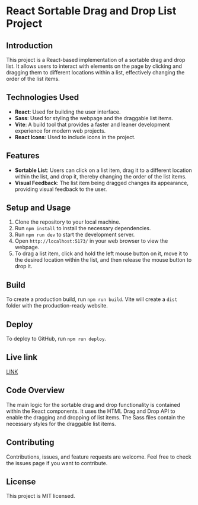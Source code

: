 # React Sortable Drag and Drop List Project

## Introduction
This project is a React-based implementation of a sortable drag and drop list. It allows users to interact with elements on the page by clicking and dragging them to different locations within a list, effectively changing the order of the list items.

## Technologies Used
- **React**: Used for building the user interface.
- **Sass**: Used for styling the webpage and the draggable list items.
- **Vite**: A build tool that provides a faster and leaner development experience for modern web projects.
- **React Icons**: Used to include icons in the project.

## Features
- **Sortable List**: Users can click on a list item, drag it to a different location within the list, and drop it, thereby changing the order of the list items.
- **Visual Feedback**: The list item being dragged changes its appearance, providing visual feedback to the user.

## Setup and Usage
1. Clone the repository to your local machine.
2. Run `npm install` to install the necessary dependencies.
3. Run `npm run dev` to start the development server.
4. Open `http://localhost:5173/` in your web browser to view the webpage.
5. To drag a list item, click and hold the left mouse button on it, move it to the desired location within the list, and then release the mouse button to drop it.

## Build
To create a production build, run `npm run build`. Vite will create a `dist` folder with the production-ready website.

## Deploy
To deploy to GitHub, run `npm run deploy`. 

## Live link
[LINK](https://fmanimashaun.github.io/dragNdrop-react/)

## Code Overview
The main logic for the sortable drag and drop functionality is contained within the React components. It uses the HTML Drag and Drop API to enable the dragging and dropping of list items. The Sass files contain the necessary styles for the draggable list items.

## Contributing
Contributions, issues, and feature requests are welcome. Feel free to check the issues page if you want to contribute.

## License
This project is MIT licensed.
